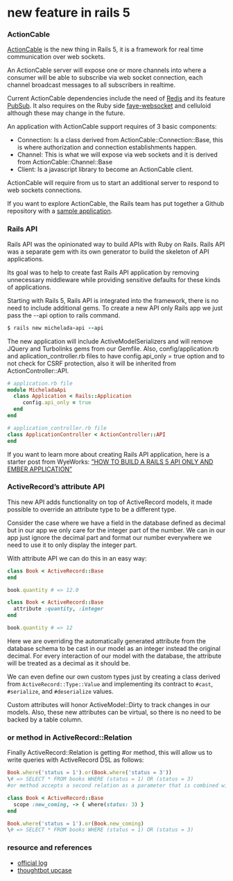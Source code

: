 # new feature in rails 5


### ActionCable

[ActionCable](https://github.com/rails/actioncable) is the new thing in Rails 5, it is a framework for real time communication over web sockets.

An ActionCable server will expose one or more channels into where a consumer will be able to subscribe via web socket connection, each channel broadcast messages to all subscribers in realtime.

Current ActionCable dependencies include the need of [Redis](http://redis.io) and its feature [PubSub](http://redis.io/topics/pubsub). It also requires on the Ruby side [faye-websocket](https://github.com/faye/faye-websocket-ruby) and celluloid although these may change in the future.

An application with ActionCable support requires of 3 basic components:

* Connection: Is a class derived from ActionCable::Connection::Base, this is where authorization and connection establishments happen.
* Channel: This is what we will expose via web sockets and it is derived from ActionCable::Channel::Base
* Client: Is a javascript library to become an ActionCable client.

ActionCable will require from us to start an additional server to respond to web sockets connections.

If you want to explore ActionCable, the Rails team has put together a Github repository with a [sample application](https://github.com/rails/actioncable-examples).



### Rails API

Rails API was the opinionated way to build APIs with Ruby on Rails. Rails API was a separate gem with its own generator to build the skeleton of API applications.

Its goal was to help to create fast Rails API application by removing unnecessary middleware while providing sensitive defaults for these kinds of applications.

Starting with Rails 5, Rails API is integrated into the framework, there is no need to include additional gems. To create a new API only Rails app we just pass the --api option to rails command.

```ruby
$ rails new michelada-api --api
```

The new application will include ActiveModelSerializers and will remove JQuery and Turbolinks gems from our Gemfile. Also, config/application.rb and aplication_controller.rb files to have config.api_only = true option and to not check for CSRF protection, also it will be inherited from ActionController::API.

```ruby
# application.rb file
module MicheladaApi
  class Application < Rails::Application
     config.api_only = true
  end
end

# application_controller.rb file
class ApplicationController < ActionController::API
end
```

If you want to learn more about creating Rails API application, here is a starter post from WyeWorks: [”HOW TO BUILD A RAILS 5 API ONLY AND EMBER APPLICATION”](http://wyeworks.com/blog/2015/6/30/how-to-build-a-rails-5-api-only-and-ember-application/)





### ActiveRecord’s attribute API

This new API adds functionality on top of ActiveRecord models, it made possible to override an attribute type to be a different type.

Consider the case where we have a field in the database defined as decimal but in our app we only care for the integer part of the number. We can in our app just ignore the decimal part and format our number everywhere we need to use it to only display the integer part.

With attribute API we can do this in an easy way:

```ruby
class Book < ActiveRecord::Base
end

book.quantity # => 12.0

class Book < ActiveRecord::Base
  attribute :quantity, :integer
end

book.quantity # => 12
```

Here we are overriding the automatically generated attribute from the database schema to be cast in our model as an integer instead the original decimal. For every interaction of our model with the database, the attribute will be treated as a decimal as it should be.

We can even define our own custom types just by creating a class derived from `ActiveRecord::Type::Value` and implementing its contract to `#cast`, `#serialize`, and `#deserialize` values.

Custom attributes will honor ActiveModel::Dirty to track changes in our models. Also, these new attributes can be virtual, so there is no need to be backed by a table column.






### or method in ActiveRecord::Relation

Finally ActiveRecord::Relation is getting #or method, this will allow us to write queries with ActiveRecord DSL as follows:

```ruby
Book.where('status = 1').or(Book.where('status = 3'))
\# => SELECT * FROM books WHERE (status = 1) OR (status = 3)
#or method accepts a second relation as a parameter that is combined with an or. #or can also accept a relation in a form of model scope.

class Book < ActiveRecord::Base
  scope :new_coming, -> { where(status: 3) }
end

Book.where('status = 1').or(Book.new_coming)
\# => SELECT * FROM books WHERE (status = 1) OR (status = 3)
```

### resource and references

* [official log](http://weblog.rubyonrails.org)
* [thoughtbot upcase](https://thoughtbot.com/upcase/videos/rails-5-whats-in-it-for-you)








